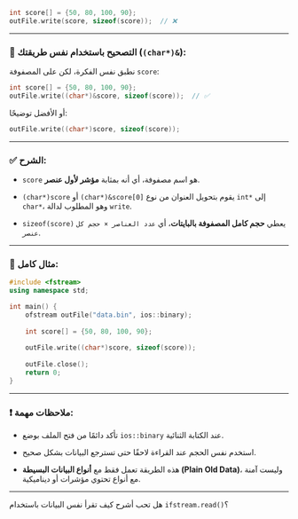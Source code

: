 

```cpp
int score[] = {50, 80, 100, 90};
outFile.write(score, sizeof(score));  // ❌
```

---

### 🔧 التصحيح باستخدام نفس طريقتك (`(char*)&`):

نطبق نفس الفكرة، لكن على المصفوفة `score`:

```cpp
int score[] = {50, 80, 100, 90};
outFile.write((char*)&score, sizeof(score));  // ✅
```

أو الأفضل توضيحًا:

```cpp
outFile.write((char*)score, sizeof(score));
```

---

### ✅ الشرح:

- `score` هو اسم مصفوفة، أي أنه بمثابة **مؤشر لأول عنصر**.
    
- `(char*)score` أو `(char*)&score[0]` يقوم بتحويل العنوان من نوع `int*` إلى `char*`، وهو المطلوب لدالة `write`.
    
- `sizeof(score)` يعطي **حجم كامل المصفوفة بالبايتات**، أي `عدد العناصر × حجم كل عنصر`.
    

---

### 📌 مثال كامل:

```cpp
#include <fstream>
using namespace std;

int main() {
    ofstream outFile("data.bin", ios::binary);
    
    int score[] = {50, 80, 100, 90};
    
    outFile.write((char*)score, sizeof(score));
    
    outFile.close();
    return 0;
}
```

---

### ❗ ملاحظات مهمة:

- تأكد دائمًا من فتح الملف بوضع `ios::binary` عند الكتابة الثنائية.
    
- استخدم نفس الحجم عند القراءة لاحقًا حتى تسترجع البيانات بشكل صحيح.
    
- هذه الطريقة تعمل فقط مع **أنواع البيانات البسيطة (Plain Old Data)**، وليست آمنة مع أنواع تحتوي مؤشرات أو ديناميكية.
    

---

هل تحب أشرح كيف تقرأ نفس البيانات باستخدام `ifstream.read()`؟
